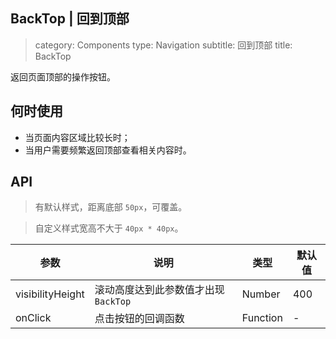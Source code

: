 BackTop | 回到顶部
---
> category: Components
  type: Navigation
  subtitle: 回到顶部
  title: BackTop

返回页面顶部的操作按钮。

## 何时使用

- 当页面内容区域比较长时；
- 当用户需要频繁返回顶部查看相关内容时。

## API

> 有默认样式，距离底部 `50px`，可覆盖。

> 自定义样式宽高不大于 `40px * 40px`。

| 参数        | 说明           | 类型               | 默认值       |
|-------------|----------------|--------------------|--------------|
| visibilityHeight    | 滚动高度达到此参数值才出现 `BackTop`   | Number | 400        |
| onClick | 点击按钮的回调函数   | Function | -        |


<back-top-demo></back-top-demo>
<script>
import BackTopDemo from 'abscomp/back-top/demo'
export default {
  components: { BackTopDemo }
}
</script>